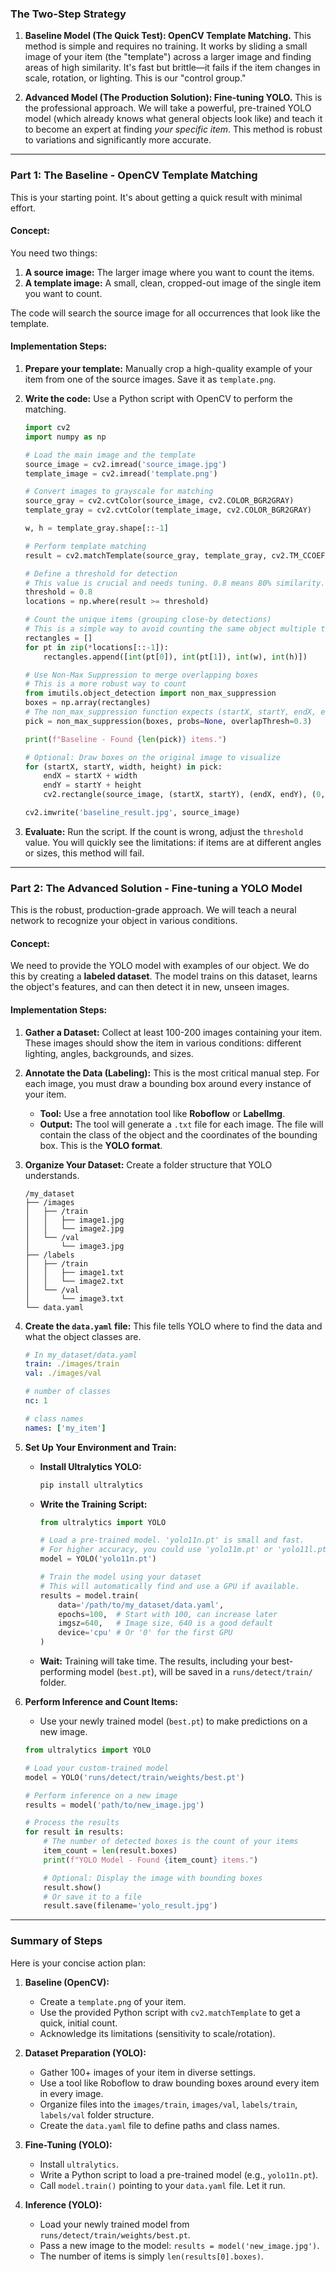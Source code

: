 ### **The Two-Step Strategy**

1.  **Baseline Model (The Quick Test): OpenCV Template Matching.** This method is simple and requires no training. It works by sliding a small image of your item (the "template") across a larger image and finding areas of high similarity. It's fast but brittle—it fails if the item changes in scale, rotation, or lighting. This is our "control group."

2.  **Advanced Model (The Production Solution): Fine-tuning YOLO.** This is the professional approach. We will take a powerful, pre-trained YOLO model (which already knows what general objects look like) and teach it to become an expert at finding *your specific item*. This method is robust to variations and significantly more accurate.

---

### **Part 1: The Baseline - OpenCV Template Matching**

This is your starting point. It's about getting a quick result with minimal effort.

#### **Concept:**

You need two things:
1.  **A source image:** The larger image where you want to count the items.
2.  **A template image:** A small, clean, cropped-out image of the single item you want to count.

The code will search the source image for all occurrences that look like the template.

#### **Implementation Steps:**

1.  **Prepare your template:** Manually crop a high-quality example of your item from one of the source images. Save it as `template.png`.
2.  **Write the code:** Use a Python script with OpenCV to perform the matching.

    ```python
    import cv2
    import numpy as np

    # Load the main image and the template
    source_image = cv2.imread('source_image.jpg')
    template_image = cv2.imread('template.png')

    # Convert images to grayscale for matching
    source_gray = cv2.cvtColor(source_image, cv2.COLOR_BGR2GRAY)
    template_gray = cv2.cvtColor(template_image, cv2.COLOR_BGR2GRAY)
    
    w, h = template_gray.shape[::-1]

    # Perform template matching
    result = cv2.matchTemplate(source_gray, template_gray, cv2.TM_CCOEFF_NORMED)

    # Define a threshold for detection
    # This value is crucial and needs tuning. 0.8 means 80% similarity.
    threshold = 0.8
    locations = np.where(result >= threshold)

    # Count the unique items (grouping close-by detections)
    # This is a simple way to avoid counting the same object multiple times
    rectangles = []
    for pt in zip(*locations[::-1]):
        rectangles.append([int(pt[0]), int(pt[1]), int(w), int(h)])

    # Use Non-Max Suppression to merge overlapping boxes
    # This is a more robust way to count
    from imutils.object_detection import non_max_suppression
    boxes = np.array(rectangles)
    # The non_max_suppression function expects (startX, startY, endX, endY)
    pick = non_max_suppression(boxes, probs=None, overlapThresh=0.3)
    
    print(f"Baseline - Found {len(pick)} items.")

    # Optional: Draw boxes on the original image to visualize
    for (startX, startY, width, height) in pick:
        endX = startX + width
        endY = startY + height
        cv2.rectangle(source_image, (startX, startY), (endX, endY), (0, 255, 0), 2)

    cv2.imwrite('baseline_result.jpg', source_image)
    ```

3.  **Evaluate:** Run the script. If the count is wrong, adjust the `threshold` value. You will quickly see the limitations: if items are at different angles or sizes, this method will fail.

---

### **Part 2: The Advanced Solution - Fine-tuning a YOLO Model**

This is the robust, production-grade approach. We will teach a neural network to recognize your object in various conditions.

#### **Concept:**

We need to provide the YOLO model with examples of our object. We do this by creating a **labeled dataset**. The model trains on this dataset, learns the object's features, and can then detect it in new, unseen images.

#### **Implementation Steps:**

1.  **Gather a Dataset:** Collect at least 100-200 images containing your item. These images should show the item in various conditions: different lighting, angles, backgrounds, and sizes.
2.  **Annotate the Data (Labeling):** This is the most critical manual step. For each image, you must draw a bounding box around every instance of your item.
    *   **Tool:** Use a free annotation tool like **Roboflow** or **LabelImg**.
    *   **Output:** The tool will generate a `.txt` file for each image. The file will contain the class of the object and the coordinates of the bounding box. This is the **YOLO format**.
3.  **Organize Your Dataset:** Create a folder structure that YOLO understands.

    ```
    /my_dataset
    ├── /images
    │   ├── /train
    │   │   ├── image1.jpg
    │   │   └── image2.jpg
    │   └── /val
    │       └── image3.jpg
    ├── /labels
    │   ├── /train
    │   │   ├── image1.txt
    │   │   └── image2.txt
    │   └── /val
    │       └── image3.txt
    └── data.yaml
    ```
4.  **Create the `data.yaml` file:** This file tells YOLO where to find the data and what the object classes are.

    ```yaml
    # In my_dataset/data.yaml
    train: ./images/train
    val: ./images/val

    # number of classes
    nc: 1

    # class names
    names: ['my_item']
    ```

5.  **Set Up Your Environment and Train:**
    *   **Install Ultralytics YOLO:**
        ```bash
        pip install ultralytics
        ```
    *   **Write the Training Script:**
        ```python
        from ultralytics import YOLO

        # Load a pre-trained model. 'yolo11n.pt' is small and fast.
        # For higher accuracy, you could use 'yolo11m.pt' or 'yolo11l.pt'.
        model = YOLO('yolo11n.pt')

        # Train the model using your dataset
        # This will automatically find and use a GPU if available.
        results = model.train(
            data='/path/to/my_dataset/data.yaml',
            epochs=100,  # Start with 100, can increase later
            imgsz=640,   # Image size, 640 is a good default
            device='cpu' # Or '0' for the first GPU
        )
        ```
    *   **Wait:** Training will take time. The results, including your best-performing model (`best.pt`), will be saved in a `runs/detect/train/` folder.

6.  **Perform Inference and Count Items:**
    *   Use your newly trained model (`best.pt`) to make predictions on a new image.

    ```python
    from ultralytics import YOLO

    # Load your custom-trained model
    model = YOLO('runs/detect/train/weights/best.pt')

    # Perform inference on a new image
    results = model('path/to/new_image.jpg')

    # Process the results
    for result in results:
        # The number of detected boxes is the count of your items
        item_count = len(result.boxes)
        print(f"YOLO Model - Found {item_count} items.")

        # Optional: Display the image with bounding boxes
        result.show() 
        # Or save it to a file
        result.save(filename='yolo_result.jpg')
    ```

---

### **Summary of Steps**

Here is your concise action plan:

1.  **Baseline (OpenCV):**
    *   Create a `template.png` of your item.
    *   Use the provided Python script with `cv2.matchTemplate` to get a quick, initial count.
    *   Acknowledge its limitations (sensitivity to scale/rotation).

2.  **Dataset Preparation (YOLO):**
    *   Gather 100+ images of your item in diverse settings.
    *   Use a tool like Roboflow to draw bounding boxes around every item in every image.
    *   Organize files into the `images/train`, `images/val`, `labels/train`, `labels/val` folder structure.
    *   Create the `data.yaml` file to define paths and class names.

3.  **Fine-Tuning (YOLO):**
    *   Install `ultralytics`.
    *   Write a Python script to load a pre-trained model (e.g., `yolo11n.pt`).
    *   Call `model.train()` pointing to your `data.yaml` file. Let it run.

4.  **Inference (YOLO):**
    *   Load your newly trained model from `runs/detect/train/weights/best.pt`.
    *   Pass a new image to the model: `results = model('new_image.jpg')`.
    *   The number of items is simply `len(results[0].boxes)`.